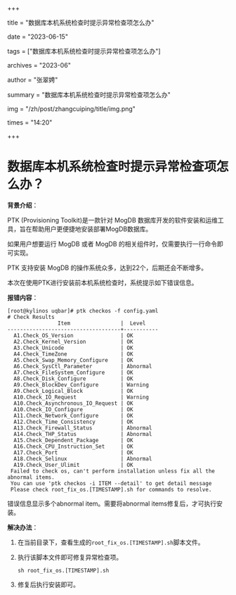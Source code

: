 +++

title = "数据库本机系统检查时提示异常检查项怎么办" 

date = "2023-06-15" 

tags = ["数据库本机系统检查时提示异常检查项怎么办"] 

archives = "2023-06" 

author = "张翠娉" 

summary = "数据库本机系统检查时提示异常检查项怎么办"

img = "/zh/post/zhangcuiping/title/img.png" 

times = "14:20"

+++

# 数据库本机系统检查时提示异常检查项怎么办？

**背景介绍**：

PTK (Provisioning Toolkit)是一款针对 MogDB 数据库开发的软件安装和运维工具，旨在帮助用户更便捷地安装部署MogDB数据库。

如果用户想要运行 MogDB 或者 MogDB 的相关组件时，仅需要执行一行命令即可实现。

PTK 支持安装 MogDB 的操作系统众多，达到22个，后期还会不断增多。

本次在使用PTK进行安装前本机系统检查时，系统提示如下错误信息。

**报错内容**：

```
[root@kylinos uqbar]# ptk checkos -f config.yaml
# Check Results
                Item                |  Level
------------------------------------+-----------
  A1.Check_OS_Version               | OK
  A2.Check_Kernel_Version           | OK
  A3.Check_Unicode                  | OK
  A4.Check_TimeZone                 | OK
  A5.Check_Swap_Memory_Configure    | OK
  A6.Check_SysCtl_Parameter         | Abnormal
  A7.Check_FileSystem_Configure     | OK
  A8.Check_Disk_Configure           | OK
  A9.Check_BlockDev_Configure       | Warning
  A9.Check_Logical_Block            | OK
  A10.Check_IO_Request              | Warning
  A10.Check_Asynchronous_IO_Request | OK
  A10.Check_IO_Configure            | OK
  A11.Check_Network_Configure       | OK
  A12.Check_Time_Consistency        | OK
  A13.Check_Firewall_Status         | Abnormal
  A14.Check_THP_Status              | Abnormal
  A15.Check_Dependent_Package       | OK
  A16.Check_CPU_Instruction_Set     | OK
  A17.Check_Port                    | OK
  A18.Check_Selinux                 | Abnormal
  A19.Check_User_Ulimit             | OK
 Failed to check os, can't perform installation unless fix all the abnormal items. 
 You can use 'ptk checkos -i ITEM --detail' to get detail message
 Please check root_fix_os.[TIMESTAMP].sh for commands to resolve.
```

错误信息显示多个abnormal item。需要将abnormal items修复后，才可执行安装。

**解决办法**：

1. 在当前目录下，查看生成的`root_fix_os.[TIMESTAMP].sh`脚本文件。

2. 执行该脚本文件即可修复异常检查项。

   ```
   sh root_fix_os.[TIMESTAMP].sh
   ```

3. 修复后执行安装即可。

